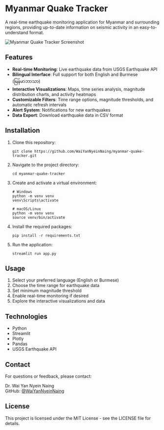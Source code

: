 # Myanmar Quake Tracker

A real-time earthquake monitoring application for Myanmar and surrounding regions, providing up-to-date information on seismic activity in an easy-to-understand format.

![Myanmar Quake Tracker Screenshot](https://via.placeholder.com/800x450.png?text=Myanmar+Quake+Tracker)

## Features

- **Real-time Monitoring**: Live earthquake data from USGS Earthquake API
- **Bilingual Interface**: Full support for both English and Burmese (မြန်မာဘာသာ)
- **Interactive Visualizations**: Maps, time series analysis, magnitude distribution charts, and activity heatmaps
- **Customizable Filters**: Time range options, magnitude thresholds, and automatic refresh intervals
- **Alert System**: Notifications for new earthquakes
- **Data Export**: Download earthquake data in CSV format

## Installation

1. Clone this repository:
   ```
   git clone https://github.com/WaiYanNyeinNaing/myanmar-quake-tracker.git
   ```

2. Navigate to the project directory:
   ```
   cd myanmar-quake-tracker
   ```

3. Create and activate a virtual environment:
   ```
   # Windows
   python -m venv venv
   venv\Scripts\activate

   # macOS/Linux
   python -m venv venv
   source venv/bin/activate
   ```

4. Install the required packages:
   ```
   pip install -r requirements.txt
   ```

5. Run the application:
   ```
   streamlit run app.py
   ```

## Usage

1. Select your preferred language (English or Burmese)
2. Choose the time range for earthquake data
3. Set minimum magnitude threshold
4. Enable real-time monitoring if desired
5. Explore the interactive visualizations and data

## Technologies

- Python
- Streamlit
- Plotly
- Pandas
- USGS Earthquake API

## Contact

For questions or feedback, please contact:

Dr. Wai Yan Nyein Naing  
GitHub: [@WaiYanNyeinNaing](https://github.com/WaiYanNyeinNaing)

## License

This project is licensed under the MIT License - see the LICENSE file for details.